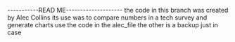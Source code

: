 -----------READ ME--------------------
the code in this branch was created by Alec Collins
its use was to compare numbers in a tech survey and generate charts
use the code in the alec_file the other is a backup just in case